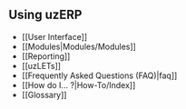 ## Using uzERP

* [[User Interface]]
* [[Modules|Modules/Modules]]
* [[Reporting]]
* [[uzLETs]]
* [[Frequently Asked Questions (FAQ)|faq]]
* [[How do I... ?|How-To/Index]]
* [[Glossary]]